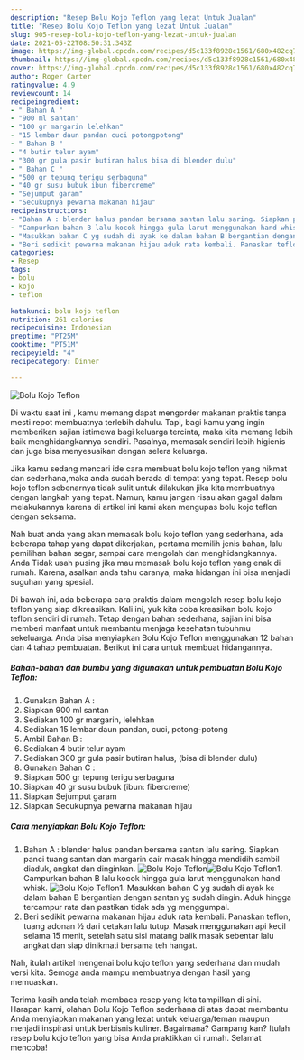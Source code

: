 ```yaml
---
description: "Resep Bolu Kojo Teflon yang lezat Untuk Jualan"
title: "Resep Bolu Kojo Teflon yang lezat Untuk Jualan"
slug: 905-resep-bolu-kojo-teflon-yang-lezat-untuk-jualan
date: 2021-05-22T08:50:31.343Z
image: https://img-global.cpcdn.com/recipes/d5c133f8928c1561/680x482cq70/bolu-kojo-teflon-foto-resep-utama.jpg
thumbnail: https://img-global.cpcdn.com/recipes/d5c133f8928c1561/680x482cq70/bolu-kojo-teflon-foto-resep-utama.jpg
cover: https://img-global.cpcdn.com/recipes/d5c133f8928c1561/680x482cq70/bolu-kojo-teflon-foto-resep-utama.jpg
author: Roger Carter
ratingvalue: 4.9
reviewcount: 14
recipeingredient:
- " Bahan A "
- "900 ml santan"
- "100 gr margarin lelehkan"
- "15 lembar daun pandan cuci potongpotong"
- " Bahan B "
- "4 butir telur ayam"
- "300 gr gula pasir butiran halus bisa di blender dulu"
- " Bahan C "
- "500 gr tepung terigu serbaguna"
- "40 gr susu bubuk ibun fibercreme"
- "Sejumput garam"
- "Secukupnya pewarna makanan hijau"
recipeinstructions:
- "Bahan A : blender halus pandan bersama santan lalu saring. Siapkan panci tuang santan dan margarin cair masak hingga mendidih sambil diaduk, angkat dan dinginkan."
- "Campurkan bahan B lalu kocok hingga gula larut menggunakan hand whisk."
- "Masukkan bahan C yg sudah di ayak ke dalam bahan B bergantian dengan santan yg sudah dingin. Aduk hingga tercampur rata dan pastikan tidak ada yg menggumpal."
- "Beri sedikit pewarna makanan hijau aduk rata kembali. Panaskan teflon, tuang adonan ½ dari cetakan lalu tutup. Masak menggunakan api kecil selama 15 menit, setelah satu sisi matang balik masak sebentar lalu angkat dan siap dinikmati bersama teh hangat."
categories:
- Resep
tags:
- bolu
- kojo
- teflon

katakunci: bolu kojo teflon 
nutrition: 261 calories
recipecuisine: Indonesian
preptime: "PT25M"
cooktime: "PT51M"
recipeyield: "4"
recipecategory: Dinner

---
```



![Bolu Kojo Teflon](https://img-global.cpcdn.com/recipes/d5c133f8928c1561/680x482cq70/bolu-kojo-teflon-foto-resep-utama.jpg)

Di waktu  saat ini , kamu memang dapat mengorder makanan praktis tanpa mesti repot membuatnya terlebih dahulu. Tapi, bagi kamu yang ingin memberikan sajian istimewa bagi keluarga tercinta, maka kita memang lebih baik menghidangkannya sendiri. Pasalnya, memasak sendiri lebih higienis dan juga bisa menyesuaikan dengan selera keluarga.

Jika kamu sedang mencari ide cara membuat bolu kojo teflon yang nikmat dan sederhana,maka anda sudah berada di tempat yang tepat. Resep bolu kojo teflon  sebenarnya tidak sulit untuk dilakukan jika kita membuatnya dengan langkah yang tepat. Namun, kamu jangan risau akan gagal dalam melakukannya 
karena di artikel ini kami akan mengupas bolu kojo teflon dengan seksama.  



Nah buat anda yang akan memasak bolu kojo teflon yang sederhana, ada beberapa tahap yang dapat dikerjakan, pertama memilih jenis bahan, lalu pemilihan bahan segar, sampai cara mengolah dan menghidangkannya. Anda Tidak usah pusing jika mau memasak bolu kojo teflon yang enak di rumah. Karena, asalkan anda  tahu caranya, maka hidangan ini bisa menjadi suguhan yang spesial.

Di bawah ini, ada beberapa cara praktis  dalam mengolah resep bolu kojo teflon yang siap dikreasikan. Kali ini, yuk kita coba kreasikan bolu kojo teflon sendiri di rumah. Tetap dengan bahan sederhana, sajian ini bisa memberi manfaat untuk membantu menjaga kesehatan tubuhmu sekeluarga. Anda bisa menyiapkan Bolu Kojo Teflon menggunakan 12 bahan dan 4 tahap pembuatan. Berikut ini cara untuk membuat hidangannya.

<!--inarticleads1-->

##### Bahan-bahan dan bumbu yang digunakan untuk pembuatan Bolu Kojo Teflon:

1. Gunakan  Bahan A :
1. Siapkan 900 ml santan
1. Sediakan 100 gr margarin, lelehkan
1. Sediakan 15 lembar daun pandan, cuci, potong-potong
1. Ambil  Bahan B :
1. Sediakan 4 butir telur ayam
1. Sediakan 300 gr gula pasir butiran halus, (bisa di blender dulu)
1. Gunakan  Bahan C :
1. Siapkan 500 gr tepung terigu serbaguna
1. Siapkan 40 gr susu bubuk (ibun: fibercreme)
1. Siapkan Sejumput garam
1. Siapkan Secukupnya pewarna makanan hijau




<!--inarticleads2-->

##### Cara menyiapkan Bolu Kojo Teflon:

1. Bahan A : blender halus pandan bersama santan lalu saring. Siapkan panci tuang santan dan margarin cair masak hingga mendidih sambil diaduk, angkat dan dinginkan.
<img src="https://img-global.cpcdn.com/steps/7beba08526fc4790/160x128cq70/bolu-kojo-teflon-langkah-memasak-1-foto.jpg" alt="Bolu Kojo Teflon"><img src="https://img-global.cpcdn.com/steps/9be7062a5e845625/160x128cq70/bolu-kojo-teflon-langkah-memasak-1-foto.jpg" alt="Bolu Kojo Teflon">1. Campurkan bahan B lalu kocok hingga gula larut menggunakan hand whisk.
<img src="//assets-global.cpcdn.com/assets/icons/button_play-2c75c40dde080a61004c1f40b05d8f140eaff45d7e9e6481dc71c63d2e7c4909.png" alt="Bolu Kojo Teflon">1. Masukkan bahan C yg sudah di ayak ke dalam bahan B bergantian dengan santan yg sudah dingin. Aduk hingga tercampur rata dan pastikan tidak ada yg menggumpal.
1. Beri sedikit pewarna makanan hijau aduk rata kembali. Panaskan teflon, tuang adonan ½ dari cetakan lalu tutup. Masak menggunakan api kecil selama 15 menit, setelah satu sisi matang balik masak sebentar lalu angkat dan siap dinikmati bersama teh hangat.




Nah, itulah artikel mengenai  bolu kojo teflon  yang sederhana dan mudah versi kita. Semoga anda mampu membuatnya dengan hasil yang memuaskan. 

Terima kasih anda telah membaca resep yang kita tampilkan di sini. Harapan kami, olahan  Bolu Kojo Teflon sederhana di atas dapat membantu Anda menyiapkan makanan yang lezat untuk keluarga/teman maupun menjadi inspirasi untuk berbisnis kuliner. Bagaimana? Gampang kan? Itulah resep bolu kojo teflon yang bisa Anda praktikkan di rumah. Selamat mencoba!

